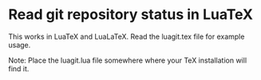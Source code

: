 # Read git repository status in LuaTeX

This works in LuaTeX and LuaLaTeX. Read the luagit.tex file for example usage.

Note: Place the luagit.lua file somewhere where your TeX installation will find it.